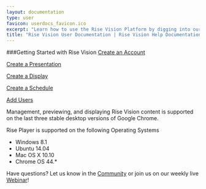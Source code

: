 ```yaml
---
layout: documentation
type: user
favicon: userdocs_favicon.ico
excerpt: "Learn how to use the Rise Vision Platform by digging into our extensive User Documentation"
title: "Rise Vision User Documentation | Rise Vision Help Documentation"
---
```


###Getting Started with Rise Vision
[Create an Account](user/create-an-account)

[Create a Presentation](user/create-a-presentation)

[Create a Display](user/create-a-display)

[Create a Schedule](user/create-a-schedule)

[Add Users](user/add-users)

Management, previewing, and displaying Rise Vision content is supported on the last three stable desktop versions of Google Chrome.

Rise Player is supported on the following Operating Systems
- Windows 8.1
- Ubuntu 14.04
- Mac OS X 10.10
- Chrome OS 44.*

Have questions? Let us know in the [Community](http://community.risevision.com) or join us on our weekly live [Webinar](https://www.risevision.com/webinars)!